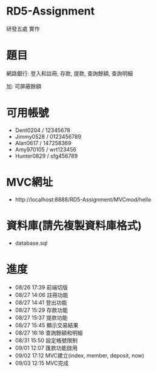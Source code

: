 # RD5-Assignment
研發五處 實作

# 題目
網路銀行: 登入和註冊, 存款, 提款, 查詢餘額, 查詢明細

加: 可屏蔽餘額

# 可用帳號
- Dent0204 / 12345678
- Jimmy0528 / 0123456789
- Alan0617 / 147258369
- Amy970105 / wrt123456
- Hunter0829 / sfg456789

# MVC網址
- http://localhost:8888/RD5-Assignment/MVCmod/hello

# 資料庫(請先複製資料庫格式)
- database.sql

# 進度
- 08/26 17:39 前端切版
- 08/27 14:06 註冊功能
- 08/27 14:41 登出功能
- 08/27 15:29 存款功能
- 08/27 15:37 提款功能
- 08/27 15:45 顯示交易結果
- 08/27 16:18 查詢餘額和明細
- 08/31 15:50 設定帳號限制
- 09/01 12:07 匯款功能啟用
- 09/02 17:12 MVC建立(index, member, deposit, now)
- 09/03 12:15 MVC完成